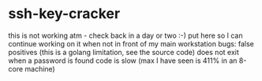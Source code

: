 # ssh-key-cracker
this is not working atm - check back in a day or two :-)
put here so I can continue working on it when not in front of my main workstation
bugs:
false positives (this is a golang limitation, see the source code)
does not exit when a password is found
code is slow (max I have seen is 411% in an 8-core machine)
